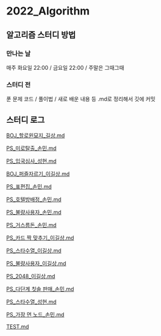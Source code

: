 ﻿# 2022_Algorithm

## 알고리즘 스터디 방법

### 만나는 날

매주 화요일 22:00 / 금요일 22:00 / 주말은 그때그때

### 스터디 전

푼 문제 코드 / 풀이법 / 새로 배운 내용 등 .md로 정리해서 깃에 커밋

## 스터디 로그
[BOJ_할로윈묘지_길상.md](https://github.com/HONEYLOOSE/2022_Algorithm/blob/main/220612/BOJ_할로윈묘지_길상.md)

[PS_미로탈출_손민.md](https://github.com/HONEYLOOSE/2022_Algorithm/blob/main/220612/PS_미로탈출_손민.md)

[PS_입국심사_성현.md](https://github.com/HONEYLOOSE/2022_Algorithm/blob/main/220612/PS_입국심사_성현.md)

[BOJ_퍼즐자르기_이길상.md](https://github.com/HONEYLOOSE/2022_Algorithm/blob/main/220614/BOJ_퍼즐자르기_이길상.md)

[PS_표편집_손민.md](https://github.com/HONEYLOOSE/2022_Algorithm/blob/main/220614/PS_표편집_손민.md)

[PS_호텔방배정_손민.md](https://github.com/HONEYLOOSE/2022_Algorithm/blob/main/220614/PS_호텔방배정_손민.md)

[PS_불량사용자_손민.md](https://github.com/HONEYLOOSE/2022_Algorithm/blob/main/220617/PS_불량사용자_손민.md)

[PS_거스름돈_손민.md](https://github.com/HONEYLOOSE/2022_Algorithm/blob/main/220624/PS_거스름돈_손민.md)

[PS_카드 짝 맞추기_이길상.md](https://github.com/HONEYLOOSE/2022_Algorithm/blob/main/220630/PS_카드%20짝%20맞추기_이길상.md)

[PS_스타수열_이길상.md](https://github.com/HONEYLOOSE/2022_Algorithm/blob/main/220705/PS_스타수열_이길상.md)

[PS_불량사용자_이길상.md](https://github.com/HONEYLOOSE/2022_Algorithm/blob/main/220708/PS_불량사용자_이길상.md)

[PS_2048_이길상.md](https://github.com/HONEYLOOSE/2022_Algorithm/blob/main/220712/PS_2048_이길상.md)

[PS_다단계 칫솔 판매_손민.md](https://github.com/HONEYLOOSE/2022_Algorithm/blob/main/220712/PS_다단계%20칫솔%20판매_손민.md)

[PS_스타수열_성현.md](https://github.com/HONEYLOOSE/2022_Algorithm/blob/main/220712/PS_스타수열_성현.md)

[PS_가장 먼 노드_손민.md](https://github.com/HONEYLOOSE/2022_Algorithm/blob/main/220715/PS_가장%20먼%20노드_손민.md)

[TEST.md](https://github.com/HONEYLOOSE/2022_Algorithm/blob/main/220715/TEST.md)